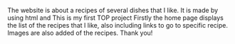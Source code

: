 The website is about a recipes of several dishes that I like.
It is made by using html and This is my first TOP project
Firstly the home page displays the list of the recipes that I like, also including links to go to specific recipe.
Images are also added of the recipes.
Thank you!